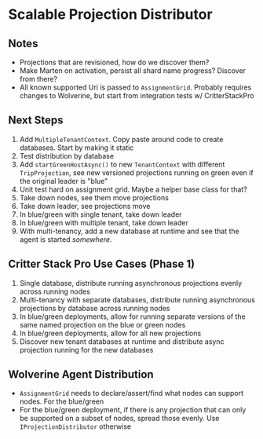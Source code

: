 # Scalable Projection Distributor

## Notes

* Projections that are revisioned, how do we discover them?
* Make Marten on activation, persist all shard name progress? Discover from there?
* All known supported Uri is passed to `AssignmentGrid`. Probably requires changes to Wolverine, but start from
  integration tests w/ CritterStackPro

## Next Steps

1. Add `MultipleTenantContext`. Copy paste around code to create databases. Start by making it static
2. Test distribution by database
3. Add `startGreenHostAsync()` to new `TenantContext` with different `TripProjection`, see new versioned projections
   running on green even if the original leader is "blue"
4. Unit test hard on assignment grid. Maybe a helper base class for that?
5. Take down nodes, see them move projections
6. Take down leader, see projections move
7. In blue/green with single tenant, take down leader
8. In blue/green with multiple tenant, take down leader
9. With multi-tenancy, add a new database at runtime and see that the agent is started *somewhere*.

## Critter Stack Pro Use Cases (Phase 1)

1. Single database, distribute running asynchronous projections evenly across running nodes
2. Multi-tenancy with separate databases, distribute running asynchronous projections by database across running nodes
3. In blue/green deployments, allow for running separate versions of the same named projection on the blue or green
   nodes
4. In blue/green deployments, allow for all new projections
4. Discover new tenant databases at runtime and distribute async projection running for the new databases

## Wolverine Agent Distribution

* `AssignmentGrid` needs to declare/assert/find what nodes can support nodes. For the blue/green
* For the blue/green deployment, if there is any projection that can only be supported on a subset of nodes, spread
  those
  evenly. Use `IProjectionDistributor` otherwise
